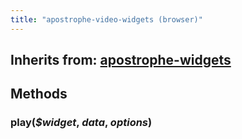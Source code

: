 ```yaml
---
title: "apostrophe-video-widgets (browser)"
---
```

## Inherits from: [apostrophe-widgets](../apostrophe-widgets/browser-apostrophe-widgets.html)

## Methods
### play(*$widget*, *data*, *options*)

